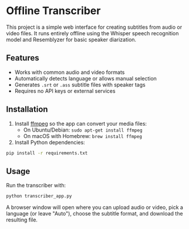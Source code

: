 # Offline Transcriber

This project is a simple web interface for creating subtitles from audio or video files. It runs entirely offline using the Whisper speech recognition model and Resemblyzer for basic speaker diarization.

## Features

- Works with common audio and video formats
- Automatically detects language or allows manual selection
- Generates `.srt` or `.ass` subtitle files with speaker tags
- Requires no API keys or external services

## Installation

1. Install [ffmpeg](https://ffmpeg.org/) so the app can convert your media files:
   - On Ubuntu/Debian: `sudo apt-get install ffmpeg`
   - On macOS with Homebrew: `brew install ffmpeg`
2. Install Python dependencies:

```bash
pip install -r requirements.txt
```

## Usage

Run the transcriber with:

```bash
python transcriber_app.py
```

A browser window will open where you can upload audio or video, pick a language (or leave "Auto"), choose the subtitle format, and download the resulting file.
